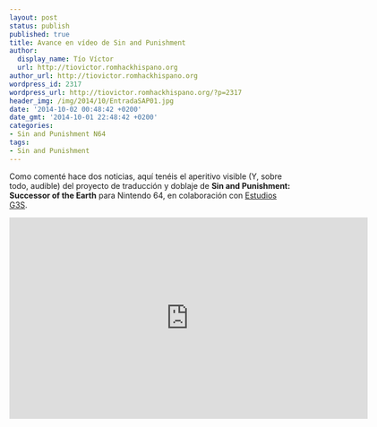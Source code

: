 ```yaml
---
layout: post
status: publish
published: true
title: Avance en vídeo de Sin and Punishment
author:
  display_name: Tío Víctor
  url: http://tiovictor.romhackhispano.org
author_url: http://tiovictor.romhackhispano.org
wordpress_id: 2317
wordpress_url: http://tiovictor.romhackhispano.org/?p=2317
header_img: /img/2014/10/EntradaSAP01.jpg
date: '2014-10-02 00:48:42 +0200'
date_gmt: '2014-10-01 22:48:42 +0200'
categories:
- Sin and Punishment N64
tags:
- Sin and Punishment
---
```

Como comenté hace dos noticias, aquí tenéis el aperitivo visible (Y, sobre todo, audible) 
del proyecto de traducción y doblaje de **Sin and Punishment: Successor of the Earth** para 
Nintendo 64, en colaboración con [Estudios G3S](http://www.estudiosg3s.com).

<p style="text-align: center;"><iframe width="640" height="360" src="https://www.youtube-nocookie.com/embed/IrQ-IXmQInc?rel=0" frameborder="0" allowfullscreen></iframe></p>
